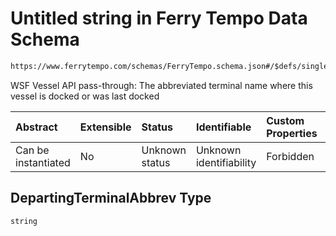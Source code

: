 # Untitled string in Ferry Tempo Data Schema

```txt
https://www.ferrytempo.com/schemas/FerryTempo.schema.json#/$defs/singleBoatData/properties/DepartingTerminalAbbrev
```

WSF Vessel API pass-through: The abbreviated terminal name where this vessel is docked or was last docked

| Abstract            | Extensible | Status         | Identifiable            | Custom Properties | Additional Properties | Access Restrictions | Defined In                                                                           |
| :------------------ | :--------- | :------------- | :---------------------- | :---------------- | :-------------------- | :------------------ | :----------------------------------------------------------------------------------- |
| Can be instantiated | No         | Unknown status | Unknown identifiability | Forbidden         | Allowed               | none                | [FerryTempo.schema.json\*](../schemas/FerryTempo.schema.json "open original schema") |

## DepartingTerminalAbbrev Type

`string`
